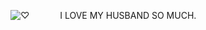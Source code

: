 ![♡](https://i.postimg.cc/DyHDNVMn/Untitled156-20250709160358.png) 
⠀⠀⠀⠀ I LOVE MY HUSBAND SO MUCH. 
